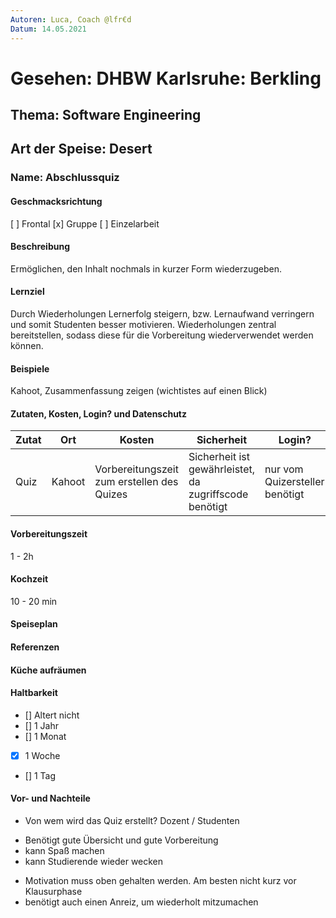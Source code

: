 ```yaml
---
Autoren: Luca, Coach @lfr€d
Datum: 14.05.2021
---
```


# <!-- Name des Rezepts -->

# Gesehen: DHBW Karlsruhe: Berkling

##  Thema: Software Engineering

##  Art der Speise: Desert

### Name: Abschlussquiz

####  Geschmacksrichtung
[ ] Frontal
[x] Gruppe
[ ] Einzelarbeit

####  Beschreibung 
Ermöglichen, den Inhalt nochmals in kurzer Form wiederzugeben.
<!-- Frage: in welcher Form? -->

#### Lernziel
<!-- Hier wird das Rezept (Lernziele) beschrieben. -->
Durch Wiederholungen Lernerfolg steigern, bzw. Lernaufwand verringern und somit Studenten besser motivieren. Wiederholungen zentral bereitstellen, sodass diese für die Vorbereitung wiederverwendet werden können.

#### Beispiele
Kahoot, Zusammenfassung zeigen (wichtistes auf einen Blick)

#### Zutaten, Kosten, Login? und Datenschutz 
<!-- Bei den Zutaten sind die Kosten zu bedenken. Weiterhin könnte man hier eine Anmerkung zum Datenschutz machen. -->

| Zutat | Ort | Kosten | Sicherheit |Login?|
|--|--|--|--|--|
| Quiz | Kahoot | Vorbereitungszeit zum erstellen des Quizes | Sicherheit ist gewährleistet, da zugriffscode benötigt |nur vom Quizersteller benötigt|


#### Vorbereitungszeit 
1 - 2h


#### Kochzeit 
10 - 20 min

####  Speiseplan 


####  Referenzen
<!-- Hier wäre es sehr schön, wenn man ein Beispiel zeigen könnte, das idealerweise offen, zb auf GIT liegt. -->

####  Küche aufräumen 

####  Haltbarkeit
<!--
    Einmal hergestellt, wie Joghurt z.B., kann man die Einheit leicht wieder verwenden, sodass die Vorbereitungszeit amortiziert wird.

    Die entsprechende Box ankreuzen: - [x]
-->

- [] Altert nicht
- [] 1 Jahr
- [] 1 Monat
- [X] 1 Woche
- [] 1 Tag
<!-- - [] eigene Angabe -->

####  Vor- und Nachteile
* Von wem wird das Quiz erstellt? Dozent / Studenten
+ Benötigt gute Übersicht und gute Vorbereitung
+ kann Spaß machen
+ kann Studierende wieder wecken

- Motivation muss oben gehalten werden. Am besten nicht kurz vor Klausurphase
- benötigt auch einen Anreiz, um wiederholt mitzumachen
